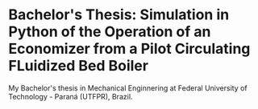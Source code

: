 # Bachelor's Thesis: Simulation in Python of the Operation of an Economizer from a Pilot Circulating FLuidized Bed Boiler
 My Bachelor's thesis in Mechanical Enginnering at Federal University of Technology - Paraná (UTFPR), Brazil.
